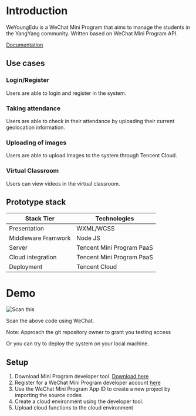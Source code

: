 # Introduction
WeYoungEdu is a WeChat Mini Program that aims to manage the students in the YangYang community. Written based on WeChat Mini Program API.

[Documentation](https://developers.weixin.qq.com/miniprogram/dev/wxcloud/basis/getting-started.html)

## Use cases
### Login/Register
Users are able to login and register in the system.

### Taking attendance
Users are able to check in their attendance by uploading their current geolocation information.

### Uploading of images
Users are able to upload images to the system through Tencent Cloud.

### Virtual Classroom
Users can view videos in the virtual classroom. 

## Prototype stack 

| Stack Tier          | Technologies              |
| ------------------- | ------------------------- |
| Presentation        | WXML/WCSS                 |
| Middleware Framwork | Node JS                   |
| Server              | Tencent Mini Program PaaS |
| Cloud integration   | Tencent Mini Program PaaS |
| Deployment          | Tencent Cloud             |

# Demo

![Scan this](https://imgur.com/VardFEl.png)

Scan the above code using WeChat.

Note: Approach the git repository owner to grant you testing access 

Or you can try to deploy the system on your local machine.

## Setup

1. Download Mini Program developer tool. [Download here](https://open.wechat.com/cgi-bin/newreadtemplate?t=overseas_open/docs/mini-programs/development/devtools/download#devtools_download)
2. Register for a WeChat Mini Program developer account [here](https://mp.weixin.qq.com/cgi-bin/wx)
3. Use the WeChat Mini Program App ID to create a new project by importing the source codes
4. Create a cloud environment using the developer tool.
5. Upload cloud functions to the cloud environment